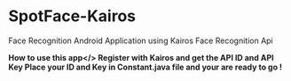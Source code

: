# SpotFace-Kairos
Face Recognition Android Application using Kairos Face Recognition Api

<b>How to use this app</>
<b>Register with Kairos and get the API ID and API Key</b>
<b>Place your ID and Key in Constant.java file and your are ready to go !</b>
